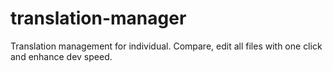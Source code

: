 # translation-manager

Translation management for individual. Compare, edit all files with one click and enhance dev speed.
